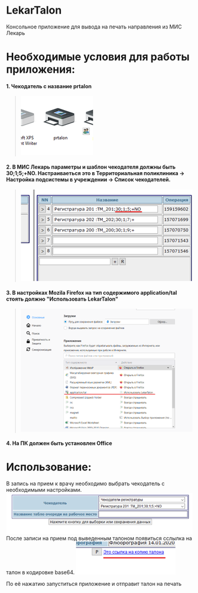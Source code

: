 # LekarTalon
Консольное приложение для вывода на печать направления из МИС Лекарь

# Необходимые условия для работы приложения:
#### 1.  Чекодатель с название prtalon
> ![](https://github.com/Kingaz22/LekarTalon/blob/main/img/img2.png?raw=true)
#### 2. В МИС Лекарь параметры и шаблон чекодателя должны быть 30;1;5;+NO. Настраиваеться это в Территориальная поликлиника -> Настройка подсистемы в учреждении -> Список чекодателей.
> ![](https://github.com/Kingaz22/LekarTalon/blob/main/img/img1.png?raw=true)
#### 3. В настройках Mozila Firefox на тип содержимого application/tal стоять должно "Использовать LekarTalon"
> ![](https://github.com/Kingaz22/LekarTalon/blob/main/img/img0.png?raw=true)
#### 4. На ПК должен быть установлен Office

# Использование:
В запись на прием к врачу необходимо выбрать чекодатель с необходимыми настройками.
![](https://github.com/Kingaz22/LekarTalon/blob/main/img/img3.png?raw=true)
После записи на прием под выведенным талоном появиться сслылка на талон в кодировке base64. 
![](https://github.com/Kingaz22/LekarTalon/blob/main/img/img4.png?raw=true)

По её нажатию запуститься приложение и отправит талон на печать
